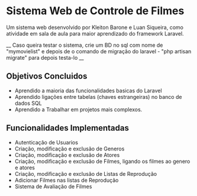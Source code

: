 # Sistema Web de Controle de Filmes
Um sistema web desenvolvido por Kleiton Barone e Luan Siqueira, como atividade em sala de aula para maior aprendizado do framework Laravel.

__ Caso queira testar o sistema, crie um BD no sql com nome de "mymovielist" e depois de o comando de migração do laravel - "php artisan migrate" para depois testa-lo __

## Objetivos Concluidos
* Aprendido a maioria das funcionalidades basicas do Laravel
* Aprendido ligações entre tabelas (chaves estrangeiras) no banco de dados SQL
* Aprendido a Trabalhar em projetos mais complexos.

## Funcionalidades Implementadas
* Autenticação de Usuarios
* Criação, modificação e exclusão de Generos
* Criação, modificação e exclusão de Atores
* Criação, modificação e exclusão de Filmes, ligando os filmes ao genero e atores
* Criação, modificação e exclusão de Listas de Reprodução
* Adicionar Filmes nas listas de Reprodução
* Sistema de Avaliação de Filmes


